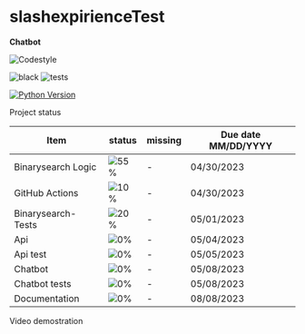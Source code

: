 # slashexpirienceTest

**Chatbot**

![Codestyle](https://img.shields.io/badge/code%20style-black-000000.svg)

![black](https://github.com/selobu/slashexpirienceTest/actions/workflows/black.yml/badge.svg)
![tests](https://github.com/selobu/slashexpirienceTest/actions/workflows/test.yml/badge.svg)

[![Python Version](https://img.shields.io/badge/python-3.8%20%7C%203.9%20%7C%203.10%20%7C%203.11-blue)](https://www.python.org/downloads/release/python-390/)


Project status

Item   | status | missing | Due date MM/DD/YYYY
----|-----|------|----
Binarysearch Logic|  ![55%](https://progress-bar.dev/55) | - | 04/30/2023
GitHub Actions |  ![10%](https://progress-bar.dev/10) | - | 04/30/2023
Binarysearch- Tests |  ![20%](https://progress-bar.dev/20) | - | 05/01/2023
Api | ![0%](https://progress-bar.dev/0) | - | 05/04/2023
Api test | ![0%](https://progress-bar.dev/0) | - | 05/05/2023
Chatbot | ![0%](https://progress-bar.dev/0) | - | 05/08/2023
Chatbot tests | ![0%](https://progress-bar.dev/0) | - | 05/08/2023
Documentation | ![0%](https://progress-bar.dev/0) | - | 08/08/2023

Video demostration
<!--
[![image](http://img.youtube.com/vi/ZRjcCYzADug/0.jpg)](https://youtu.be/ZRjcCYzADug)
-->

